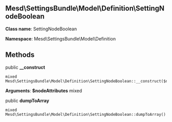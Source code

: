 Mesd\SettingsBundle\Model\Definition\SettingNodeBoolean
---------------

> 

> 


**Class name**: SettingNodeBoolean

**Namespace**: Mesd\SettingsBundle\Model\Definition











Methods
-------


public **__construct**

    mixed Mesd\SettingsBundle\Model\Definition\SettingNodeBoolean::__construct($nodeAttributes)











**Arguments**:
**$nodeAttributes** mixed 



public **dumpToArray**

    mixed Mesd\SettingsBundle\Model\Definition\SettingNodeBoolean::dumpToArray()













